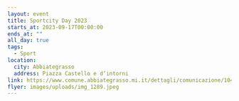 ```yaml
---
layout: event
title: Sportcity Day 2023
starts_at: 2023-09-17T00:00:00
ends_at: ""
all_day: true
tags:
  - Sport
location:
  city: Abbiategrasso
  address: Piazza Castello e d’intorni
link: https://www.comune.abbiategrasso.mi.it/dettagli/comunicazione/1049
flyer: images/uploads/img_1289.jpeg
---
```

